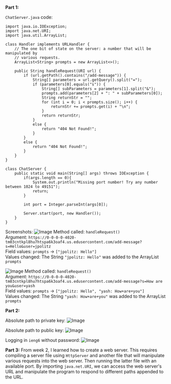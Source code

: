 **Part 1:**

```ChatServer.java``` code:
```
import java.io.IOException;
import java.net.URI;
import java.util.ArrayList;

class Handler implements URLHandler {
    // The one bit of state on the server: a number that will be manipulated by
    // various requests.
    ArrayList<String> prompts = new ArrayList<>();

    public String handleRequest(URI url) {
        if (url.getPath().contains("/add-message")) {
            String[] parameters = url.getQuery().split("=");
            if (parameters[0].equals("s")) {
                String[] subParameters = parameters[1].split("&");
                prompts.add(parameters[2] + ": " + subParameters[0]);
                String returnStr = "";
                for (int i = 0; i < prompts.size(); i++) {
                    returnStr += prompts.get(i) + "\n";
                }
                return returnStr;
            }
            else {
                return "404 Not Found!";
            }
        }
        else {
            return "404 Not Found!";
        }
    }
}

class ChatServer {
    public static void main(String[] args) throws IOException {
        if(args.length == 0){
            System.out.println("Missing port number! Try any number between 1024 to 49151");
            return;
        }

        int port = Integer.parseInt(args[0]);

        Server.start(port, new Handler());
    }
}
```
Screenshots: 
![Image](image-1.png)
Method called: ```handleRequest()```
<br>
Argument: ```https://0-0-0-0-4020-tm03cntkpl8hu7htspa6k3oaf4.us.edusercontent.com/add-message?s=Hello&user=jpolitz```
<br>
Field values: ```prompts``` -> ```["jpolitz: Hello"]```
<br>
Values changed: The String ```"jpolitz: Hello"``` was added to the ArrayList ```prompts```


![Image](image-2.png)
Method called: ```handleRequest()```
<br>
Argument: ```https://0-0-0-0-4020-tm03cntkpl8hu7htspa6k3oaf4.us.edusercontent.com/add-message?s=How are you&user=yash```
<br>
Field values: ```prompts``` -> ```["jpolitz: Hello", "yash: How+are+you"]```
<br>
Values changed: The String ```"yash: How+are+you"``` was added to the ArrayList ```prompts```

**Part 2:**

Absolute path to private key: ![Image](image-3.png)

Absolute path to public key: ![Image](image-4.png)

Logging in ```ieng6``` without password: ![Image](image-5.png)

**Part 3:**
From week 2, I learned how to create a web server. This requires compiling a server file using ```HttpServer``` and another file that will manipulate various requests into the web server. Then running the latter file with an available port. By importing ```java.net.URI```, we can access the web server's URL and manipulate the program to respond to different paths appended to the URL.
